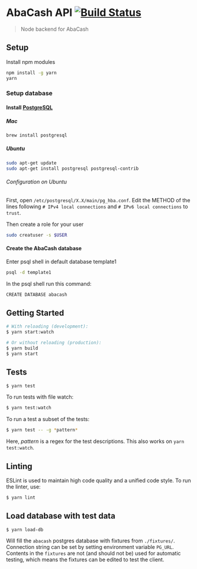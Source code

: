 # AbaCash API [![Build Status](https://ci.abakus.no/api/badges/abakusbackup/abacash-api/status.svg)](https://ci.abakus.no/abakusbackup/abacash-api)

> Node backend for AbaCash

## Setup
Install npm modules
```bash
npm install -g yarn
yarn
```

### Setup database
#### Install [PostgreSQL](https://www.postgresql.org/)
##### Mac
```bash
brew install postgresql
```

##### Ubuntu
```bash
sudo apt-get update
sudo apt-get install postgresql postgresql-contrib
```

###### Configuration on Ubuntu
First, open `/etc/postgresql/X.X/main/pg_hba.conf`.
Edit the METHOD of the lines following `# IPv4 local connections` and `# IPv6 local connections` to `trust`.

Then create a role for your user
```bash
sudo creatuser -s $USER
```

#### Create the AbaCash database
Enter psql shell in default database template1
```bash
psql -d template1
```
In the psql shell run this command:
```bash
CREATE DATABASE abacash
```

## Getting Started
```bash
# With reloading (development):
$ yarn start:watch

# Or without reloading (production):
$ yarn build
$ yarn start
```

## Tests
```bash
$ yarn test
```

To run tests with file watch:
```bash
$ yarn test:watch
```

To run a test a subset of the tests:
```bash
$ yarn test -- -g *pattern*
```
Here, *pattern* is a regex for the test descriptions. This also works on `yarn test:watch`.

## Linting
ESLint is used to maintain high code quality and a unified code style.
To run the linter, use:

```bash
$ yarn lint
```

## Load database with test data
```
$ yarn load-db
```
Will fill the `abacash` postgres database with fixtures from `./fixtures/`. Connection string can be set by setting environment variable `PG_URL`. Contents in the `fixtures` are not (and should not be) used for automatic testing, which means the fixtures can be edited to test the client.
